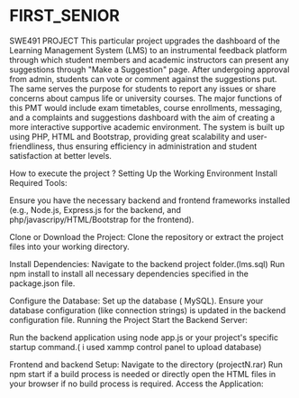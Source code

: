 # FIRST_SENIOR
SWE491 PROJECT
This particular project upgrades the dashboard of the Learning Management System (LMS) to an instrumental feedback platform through which student members and academic instructors can present any suggestions through "Make a Suggestion" page. After undergoing approval from admin, students can vote or comment against the suggestions put. The same serves the purpose for students to report any issues or share concerns about campus life or university courses. The major functions of this PMT would include exam timetables, course enrollments, messaging, and a complaints and suggestions dashboard with the aim of creating a more interactive supportive academic environment. The system is built up using PHP, HTML and Bootstrap, providing great scalability and user-friendliness, thus ensuring efficiency in administration and student satisfaction at better levels.

How to execute the project ?
Setting Up the Working Environment
Install Required Tools:

Ensure you have the necessary backend and frontend frameworks installed (e.g., Node.js, Express.js for the backend, and php/javascripy/HTML/Bootstrap for the frontend).

Clone or Download the Project:
Clone the repository or extract the project files into your working directory.

Install Dependencies:
Navigate to the backend project folder.(lms.sql)
Run npm install to install all necessary dependencies specified in the package.json file.

Configure the Database:
Set up the database ( MySQL).
Ensure your database configuration (like connection strings) is updated in the backend configuration file.
Running the Project
Start the Backend Server:

Run the backend application using node app.js or your project's specific startup command.( i used xammp control panel to upload database)

Frontend and backend Setup:
Navigate to the directory (projectN.rar)
Run npm start if a build process is needed or directly open the HTML files in your browser if no build process is required.
Access the Application:
